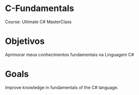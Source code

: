 # C-Fundamentals
Course: Ultimate C# MasterClass
<h1>Objetivos</h1>
<p>Aprimorar meus conhecimentos fundamentais na Linguagem C#</p>
<h1>Goals</h1>
<p>Improve knowledge in fundamentals of the C# language.</p>

